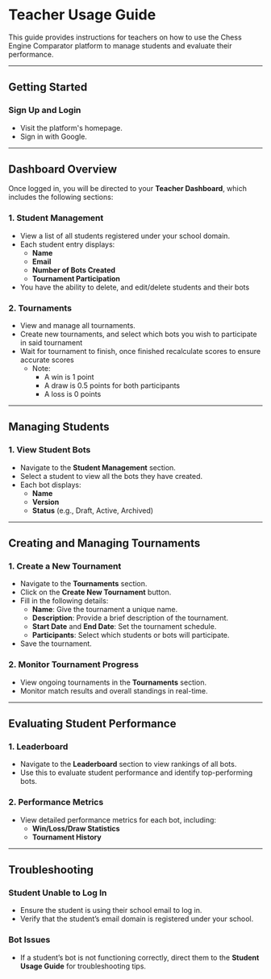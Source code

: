 # Teacher Usage Guide

This guide provides instructions for teachers on how to use the Chess Engine Comparator platform to manage students and evaluate their performance.

---

## Getting Started

### **Sign Up and Login**
- Visit the platform's homepage.
- Sign in with Google.

---

## Dashboard Overview

Once logged in, you will be directed to your **Teacher Dashboard**, which includes the following sections:

### 1. **Student Management**
- View a list of all students registered under your school domain.
- Each student entry displays:
  - **Name**
  - **Email**
  - **Number of Bots Created**
  - **Tournament Participation**
- You have the ability to delete, and edit/delete students and their bots

### 2. **Tournaments**
- View and manage all tournaments.
- Create new tournaments, and select which bots you wish to participate in said tournament
- Wait for tournament to finish, once finished recalculate scores to ensure accurate scores
    - Note: 
        - A win is 1 point
        - A draw is 0.5 points for both participants
        - A loss is 0 points
---

## Managing Students

### 1. **View Student Bots**
- Navigate to the **Student Management** section.
- Select a student to view all the bots they have created.
- Each bot displays:
  - **Name**
  - **Version**
  - **Status** (e.g., Draft, Active, Archived)

---

## Creating and Managing Tournaments

### 1. **Create a New Tournament**
- Navigate to the **Tournaments** section.
- Click on the **Create New Tournament** button.
- Fill in the following details:
  - **Name**: Give the tournament a unique name.
  - **Description**: Provide a brief description of the tournament.
  - **Start Date** and **End Date**: Set the tournament schedule.
  - **Participants**: Select which students or bots will participate.
- Save the tournament.

### 2. **Monitor Tournament Progress**
- View ongoing tournaments in the **Tournaments** section.
- Monitor match results and overall standings in real-time.

---

## Evaluating Student Performance

### 1. **Leaderboard**
- Navigate to the **Leaderboard** section to view rankings of all bots.
- Use this to evaluate student performance and identify top-performing bots.

### 2. **Performance Metrics**
- View detailed performance metrics for each bot, including:
  - **Win/Loss/Draw Statistics**
  - **Tournament History**

---


## Troubleshooting

### **Student Unable to Log In**
- Ensure the student is using their school email to log in.
- Verify that the student’s email domain is registered under your school.

### **Bot Issues**
- If a student’s bot is not functioning correctly, direct them to the **Student Usage Guide** for troubleshooting tips.
